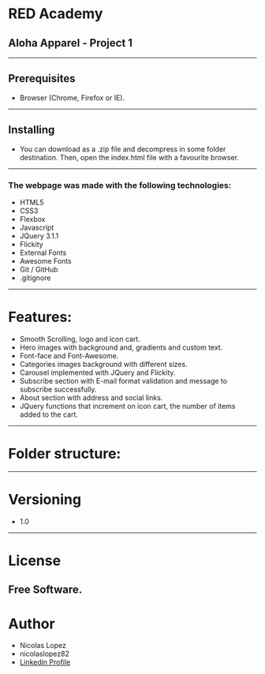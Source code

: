 # RED Academy
## Aloha Apparel - Project 1
----
## Prerequisites
- Browser (Chrome, Firefox or IE).
----
## Installing
- You can download as a .zip file and decompress in some folder destination. Then, open the index.html file with a favourite browser.
----
### The webpage was made with the following technologies:

- HTML5
- CSS3
- Flexbox
- Javascript
- JQuery 3.1.1
- Flickity
- External Fonts
- Awesome Fonts
- Git / GitHub
- .gitignore
----
# Features:
- Smooth Scrolling, logo and icon cart.
- Hero images with background and, gradients and custom text.
- Font-face and Font-Awesome.
- Categories images background with different sizes.
- Carousel implemented with JQuery and Flickity.
- Subscribe section with E-mail format validation and message to subscribe successfully.
- About section with address and social links.
- JQuery functions that increment on icon cart, the number of items added to the cart.
----
# Folder structure:
----
# Versioning 
- 1.0
----
# License
Free Software.
----
# Author
- Nicolas Lopez 
- nicolaslopez82
- [Linkedin Profile](https://www.linkedin.com/in/nicolaslopez82/)
